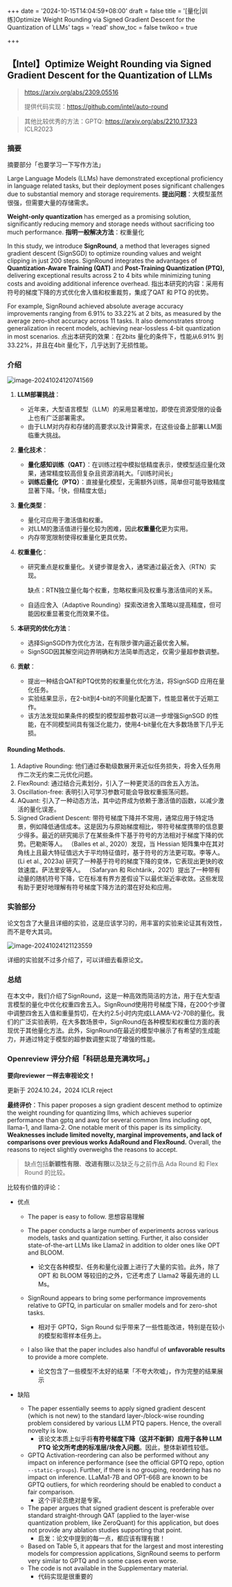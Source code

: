 +++
date = '2024-10-15T14:04:59+08:00'
draft = false
title = '[量化|训练]Optimize Weight Rounding via Signed Gradient Descent for the Quantization of LLMs'
tags = 'read'
show_toc = false
twikoo = true

+++

## 【Intel】Optimize Weight Rounding via Signed Gradient Descent for the Quantization of LLMs

> https://arxiv.org/abs/2309.05516
>
> 提供代码实现：https://github.com/intel/auto-round

> 其他比较优秀的方法：GPTQ: https://arxiv.org/abs/2210.17323 ICLR2023

### 摘要

摘要部分「也要学习一下写作方法」

Large Language Models (LLMs) have demonstrated exceptional proficiency in language related tasks, but their deployment poses significant challenges due to substantial memory and storage requirements. **提出问题**：大模型虽然很强，但需要大量的存储需求。

**Weight-only quantization** has emerged as a promising solution, significantly reducing memory and storage needs without sacrificing too much performance. **指明一般解决方法**：权重量化

In this study, we introduce **SignRound**, a method that leverages signed gradient descent (SignSGD) to optimize rounding values and weight clipping in just 200 steps. SignRound integrates the advantages of **Quantization-Aware Training (QAT)** and **Post-Training Quantization (PTQ),** delivering exceptional results across 2 to 4 bits while minimizing tuning costs and avoiding additional inference overhead.  指出本研究的内容：采用有符号的梯度下降的方式优化舍入值和权重裁剪，集成了QAT 和 PTQ 的优势。

For example, SignRound achieved absolute average accuracy improvements ranging from 6.91% to 33.22% at 2 bits, as measured by the average zero-shot accuracy across 11 tasks. It also demonstrates strong generalization in recent models, achieving near-lossless 4-bit quantization in most scenarios. 点出本研究的效果：在2bits 量化的条件下，性能从6.91% 到33.22%，并且在4bit 量化下，几乎达到了无损性能。

### 介绍

![image-20241024120741569](https://pve.digikamc.cn:8343/i/2024/11/25/n8u5qm-0.png)

1. **LLM部署挑战**：

   - 近年来，大型语言模型（LLM）的采用显著增加，即使在资源受限的设备上也有广泛部署需求。
   - 由于LLM对内存和存储的高要求以及计算需求，在这些设备上部署LLM面临重大挑战。

2. **量化技术**：

   - **量化感知训练（QAT）**：在训练过程中模拟低精度表示，使模型适应量化效果，通常精度较高但复杂且资源消耗大。「训练时间长」
   - **训练后量化（PTQ）**：直接量化模型，无需额外训练，简单但可能导致精度显著下降。「快，但精度太低」

3. **量化类型**：

   - 量化可应用于激活值和权重。
   - 对LLM的激活值进行量化较为困难，因此**权重量化**更为实用。
   - 内存带宽限制使得权重量化更具优势。

4. **权重量化**：

   - 研究重点是权重量化。关键步骤是舍入，通常通过最近舍入（RTN）实现。

     缺点：RTN独立量化每个权重，忽略权重间及权重与激活值间的关系。

   - 自适应舍入（Adaptive Rounding）探索改进舍入策略以提高精度，但可能因权重显著变化而效果不佳。

5. **本研究的优化方法**：

   - 选择SignSGD作为优化方法，在有限步骤内逼近最优舍入解。
   - SignSGD因其解空间边界明确和方法简单而选定，仅需少量超参数调整。

6. **贡献**：

   - 提出一种结合QAT和PTQ优势的权重量化优化方法，将SignSGD 应用在量化任务。
   - 实验结果显示，在2-bit到4-bit的不同量化配置下，性能显著优于近期工作。
   - 该方法发现如果条件的模型的模型超参数可以进一步增强SignSGD 的性能，在不同模型间具有强泛化能力，使用4-bit量化在大多数场景下几乎无损。

#### Rounding Methods.

1. Adaptive Rounding: 他们通过泰勒级数展开来近似任务损失，将舍入任务用作二次无约束二元优化问题。
2. FlexRound: 通过结合元素划分，引入了一种更灵活的四舍五入方法。
3. Oscillation-free: 表明引入可学习参数可能会导致权重振荡问题。
4. AQuant: 引入了一种动态方法，其中边界成为依赖于激活值的函数，以减少激活的量化误差。
5. Signed Gradient Descent: 带符号梯度下降并不常用，通常应用于特定场景，例如降低通信成本。这是因为与原始梯度相比，带符号梯度携带的信息要少得多。最近的研究揭示了在某些条件下基于符号的方法相对于梯度下降的优势。巴勒斯等人。 （Balles et al., 2020）发现，当 Hessian 矩阵集中在其对角线上且最大特征值远大于平均特征值时，基于符号的方法更可取。李等人。 (Li et al., 2023a) 研究了一种基于符号的梯度下降的变体，它表现出更快的收敛速度。萨法里安等人。 （Safaryan 和 Richtárik，2021）提出了一种带有动量的随机符号下降，它在标准有界方差假设下以最优渐近率收敛。这些发现有助于更好地理解有符号梯度下降方法的潜在好处和应用。

### 实验部分

论文包含了大量且详细的实验，这是应该学习的，用丰富的实验来论证其有效性，而不是夸大其词。

![image-20241024121123559](https://pve.digikamc.cn:8343/i/2024/11/25/n8u34c-0.png)

详细的实验就不过多介绍了，可以详细去看原论文。

### 总结

在本文中，我们介绍了SignRound，这是一种高效而简洁的方法，用于在大型语言模型的量化中优化权重四舍五入。SignRound使用符号梯度下降，在200个步骤中调整四舍五入值和重量剪切，在大约2.5小时内完成LLAMA-V2-70B的量化。我们的广泛实验表明，在大多数场景中，SignRound在各种模型和权重位方面的表现优于其他量化方法。此外，SignRound在最近的模型中展示了有希望的生成能力，并通过特定于模型的超参数调整实现了增强的性能。

### Openreview 评分介绍「科研总是充满坎坷。」

**要向reviewer 一样去审视论文！**

更新于 2024.10.24，2024 ICLR reject

**最终评价**：This paper proposes a sign gradient descent method to optimize the weight rounding for quantizing llms, which achieves superior performance than gptq and awq for several common llms including opt, llama-1, and llama-2. One notable merit of this paper is its simplicity. **Weaknesses include limited novelty, marginal improvements, and lack of comparisons over previous works AdaRound and FlexRound.** Overall, the reasons to reject slightly overweighs the reasons to accept.

> 缺点包括**新颖性有限**、**改进有限**以及缺乏与之前作品 Ada Round 和 Flex Round 的比较。

比较有价值的评论：

- 优点

  - The paper is easy to follow. 思想容易理解

  - The paper conducts a large number of experiments across various models, tasks and quantization setting. Further, it also consider state-of-the-art LLMs like Llama2 in addition to older ones like OPT and BLOOM.
    - 论文在各种模型、任务和量化设置上进行了大量的实验。此外，除了 OPT 和 BLOOM 等较旧的之外，它还考虑了 Llama2 等最先进的 LL Ms。

  - SignRound appears to bring some performance improvements relative to GPTQ, in particular on smaller models and for zero-shot tasks.
    - 相对于 GPTQ，Sign Round 似乎带来了一些性能改进，特别是在较小的模型和零样本任务上。

  - I also like that the paper includes also handful of **unfavorable results** to provide a more complete.
    - 论文包含了一些模型不太好的结果「不夸大吹嘘」，作为完整的结果展示

- 缺陷
  - The paper essentially seems to apply signed gradient descent (which is not new) to the standard layer-/block-wise rounding problem considered by various LLM PTQ papers. Hence, the overall novelty is low.
    - 该论文本质上似乎将**有符号梯度下降（这并不新鲜）应用于各种 LLM PTQ 论文所考虑的标准层/块舍入问题**。因此，整体新颖性较低。
  - GPTQ Activation-reordering can also be performed without any impact on inference performance (see the official GPTQ repo, option `--static-groups`). Further, if there is no grouping, reordering has no impact on inference. LLaMa1-7B and OPT-66B are known to be GPTQ outliers, for which reordering should be enabled to conduct a fair comparison.
    - 这个评论员绝对是专家。
  - The paper argues that signed gradient descent is preferable over standard straight-through QAT (applied to the layer-wise quantization problem, like ZeroQuant) for this application, but does not provide any ablation studies supporting that point.
    - 启发：论文中提到的每一点，都应该有理有据！
  - Based on Table 5, it appears that for the largest and most interesting models for compression applications, SignRound seems to perform very similar to GPTQ and in some cases even worse.
  - The code is not available in the Supplementary material.
    - 代码实现是很重要的

